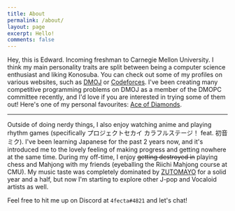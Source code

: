 ```yaml
---
title: About
permalink: /about/
layout: page
excerpt: Hello!
comments: false
---
```


Hey, this is Edward. Incoming freshman to Carnegie Mellon University. I think my main personality traits are split between being a computer science enthusiast and liking Konosuba. You can check out some of my profiles on various websites, such as [DMOJ](https://dmoj.ca/user/4fecta) or [Codeforces](https://codeforces.com/profile/4fecta). I've been creating many competitive programming problems on DMOJ as a member of the DMOPC committee recently, and I'd love if you are interested in trying some of them out! Here's one of my personal favourites: [Ace of Diamonds](https://dmoj.ca/problem/dmopc21c9p4).

<hr>

Outside of doing nerdy things, I also enjoy watching anime and playing rhythm games (specifically プロジェクトセカイ カラフルステージ！ feat. 初音ミク). I've been learning Japanese for the past 2 years now, and it's introduced me to the lovely feeling of making progress and getting nowhere at the same time. During my off-time, I enjoy  ~~getting destroyed in~~ playing chess and Mahjong with my friends (eyeballing the Riichi Mahjong course at CMU). My music taste was completely dominated by [ZUTOMAYO](https://youtu.be/Atvsg_zogxo) for a solid year and a half, but now I'm starting to explore other J-pop and Vocaloid artists as well.

Feel free to hit me up on Discord at `4fecta#4821` and let's chat!
